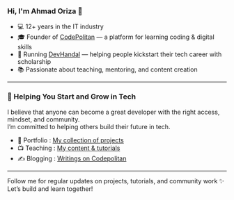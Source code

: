 ### Hi, I'm Ahmad Oriza 👋 
 
- 💻 12+ years in the IT industry  
- 🎓 Founder of [CodePolitan](https://www.codepolitan.com) — a platform for learning coding & digital skills  
- 🎯 Running [DevHandal](https://www.devhandal.id/) — helping people kickstart their tech career with scholarship
- 📚 Passionate about teaching, mentoring, and content creation

---

### 🚀 Helping You Start and Grow in Tech

I believe that anyone can become a great developer with the right access, mindset, and community.  
I’m committed to helping others build their future in tech.

- 🧩 Portfolio : [My collection of projects](https://gemblue.github.io/portfolio/)
- 📺 Teaching : [My content & tutorials](https://www.youtube.com/watch?v=P1lTQYz-1aE&t=521s)  
- ✍️ Blogging : [Writings on Codepolitan](https://www.codepolitan.com/coders/ahmadoriza/)  

---

Follow me for regular updates on projects, tutorials, and community work ✨  
Let’s build and learn together!
